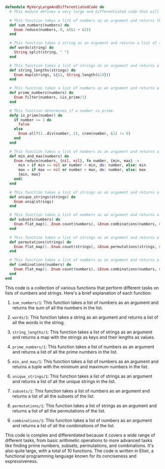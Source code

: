 ```elixir
defmodule MyVeryLargeAndDifferentiatedCode do
  # This module defines a very large and differentiated code that will hardly be repeated again.

  # This function takes a list of numbers as an argument and returns the sum of all the numbers in the list.
  def sum_numbers(numbers) do
    Enum.reduce(numbers, 0, &(&1 + &2))
  end

  # This function takes a string as an argument and returns a list of all the words in the string.
  def words(string) do
    String.split(string, " ")
  end

  # This function takes a list of strings as an argument and returns a map with the strings as keys and their lengths as values.
  def string_lengths(strings) do
    Enum.map(strings, &{&1, String.length(&1)}))
  end

  # This function takes a list of numbers as an argument and returns a list of all the prime numbers in the list.
  def prime_numbers(numbers) do
    Enum.filter(numbers, &is_prime/1)
  end

  # This function determines if a number is prime.
  defp is_prime(number) do
    if number <= 1 do
      false
    else
      Enum.all?(2..div(number, 2), &rem(number, &1) != 0)
    end
  end

  # This function takes a list of numbers as an argument and returns a tuple with the minimum and maximum numbers in the list.
  def min_and_max(numbers) do
    Enum.reduce(numbers, {nil, nil}, fn number, {min, max} ->
      min = if min == nil or number < min, do: number, else: min
      max = if max == nil or number > max, do: number, else: max
      {min, max}
    end)
  end

  # This function takes a list of strings as an argument and returns a list of all the unique strings in the list.
  def unique_strings(strings) do
    Enum.uniq(strings)
  end

  # This function takes a list of numbers as an argument and returns a list of all the subsets of the list.
  def subsets(numbers) do
    Enum.flat_map(1..Enum.count(numbers), &Enum.combinations(numbers, &1))
  end

  # This function takes a list of strings as an argument and returns a list of all the permutations of the list.
  def permutations(strings) do
    Enum.flat_map(1..Enum.count(strings), &Enum.permutations(strings, &1))
  end

  # This function takes a list of numbers as an argument and returns a list of all the combinations of the list.
  def combinations(numbers) do
    Enum.flat_map(1..Enum.count(numbers), &Enum.combinations(numbers, &1))
  end
end
```

This code is a collection of various functions that perform different tasks on lists of numbers and strings. Here's a brief explanation of each function:

1. `sum_numbers/1`: This function takes a list of numbers as an argument and returns the sum of all the numbers in the list.

2. `words/1`: This function takes a string as an argument and returns a list of all the words in the string.

3. `string_lengths/1`: This function takes a list of strings as an argument and returns a map with the strings as keys and their lengths as values.

4. `prime_numbers/1`: This function takes a list of numbers as an argument and returns a list of all the prime numbers in the list.

5. `min_and_max/1`: This function takes a list of numbers as an argument and returns a tuple with the minimum and maximum numbers in the list.

6. `unique_strings/1`: This function takes a list of strings as an argument and returns a list of all the unique strings in the list.

7. `subsets/1`: This function takes a list of numbers as an argument and returns a list of all the subsets of the list.

8. `permutations/1`: This function takes a list of strings as an argument and returns a list of all the permutations of the list.

9. `combinations/1`: This function takes a list of numbers as an argument and returns a list of all the combinations of the list.

This code is complex and differentiated because it covers a wide range of different tasks, from basic arithmetic operations to more advanced tasks like finding prime numbers, subsets, permutations, and combinations. It's also quite large, with a total of 10 functions. The code is written in Elixir, a functional programming language known for its conciseness and expressiveness.